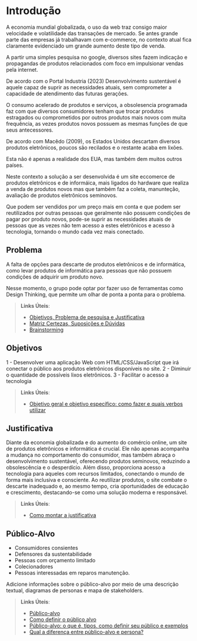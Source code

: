 # Introdução
A economia mundial globalizada, o uso da web traz consigo maior velocidade e volatilidade das transações de mercado. 
Se antes grande parte das empresas já trabalhavam com e-commerce, no contexto atual fica claramente evidenciado um grande aumento deste tipo de venda.  

A partir uma simples pesquisa no google, diversos sites fazem indicação e propagandas de produtos relacionados com foco em impulsionar vendas pela internet.

De acordo com o Portal Industria (2023) Desenvolvimento sustentável é aquele capaz de suprir as necessidades atuais, sem comprometer a capacidade de atendimento das futuras gerações.

O consumo acelerado de produtos e serviços, a obsolesencia programada faz com que diversos consumidores tenham que trocar produtos estragados ou comprometidos  por outros produtos mais novos com muita frequência, as vezes produtos novos possuem as mesmas funções de que seus antecessores. 

De acordo com Macêdo (2009), os Estados Unidos descartam diversos produtos eletrônicos, poucos são recilados e o restante acaba em lixões. 

Esta não é apenas a realidade dos EUA, mas também dem muitos outros países. 

Neste contexto a solução a ser desenvolvida é um site eccomerce  de produtos eletrônicos e de informáica, 
mais ligados do hardware que realiza a venda de produtos novos mas que também faz a coleta, manunteção, avaliação de produtos eletrônicos seminovos. 

Que podem ser vendidos por um preço mais em conta e que podem ser reutilizados por outras pessoas que geralmente não possuem condições de pagar por produto novos, pode-se 
suprir as necessidades atuais de pessoas que as vezes não tem acesso a estes eletrônicos e acesso à tecnologia, tornando o mundo cada vez mais conectado.

## Problema

A falta de opções para descarte de produtos eletrônicos e de informática, como levar produtos de informática para pessoas que não possuem condições de adquirir um produto novo. 

Nesse momento, o grupo pode optar por fazer uso  de ferramentas como Design Thinking, que permite um olhar de ponta a ponta para o problema.

> **Links Úteis**:
> - [Objetivos, Problema de pesquisa e Justificativa](https://medium.com/@versioparole/objetivos-problema-de-pesquisa-e-justificativa-c98c8233b9c3)
> - [Matriz Certezas, Suposições e Dúvidas](https://medium.com/educa%C3%A7%C3%A3o-fora-da-caixa/matriz-certezas-suposi%C3%A7%C3%B5es-e-d%C3%BAvidas-fa2263633655)
> - [Brainstorming](https://www.euax.com.br/2018/09/brainstorming/)

## Objetivos

1 - Desenvolver uma aplicação Web com HTML/CSS/JavaScript que irá conectar o público aos produtos eletrônicos disponíveis no site.
2 - Diminuir o quantidade de possíveis lixos eletrônicos.
3 - Facilitar o acesso a tecnologia
 
> **Links Úteis**:
> - [Objetivo geral e objetivo específico: como fazer e quais verbos utilizar](https://blog.mettzer.com/diferenca-entre-objetivo-geral-e-objetivo-especifico/)

## Justificativa

Diante da economia globalizada e do aumento do comércio online, um site de produtos eletrônicos e informática é crucial. Ele não apenas acompanha a mudança no comportamento do consumidor, mas também abraça o desenvolvimento sustentável, oferecendo produtos seminovos, reduzindo a obsolescência e o desperdício. Além disso, proporciona acesso a tecnologia para aqueles com recursos limitados, conectando o mundo de forma mais inclusiva e consciente. Ao reutilizar produtos, o site combate o descarte inadequado e, ao mesmo tempo, cria oportunidades de educação e crescimento, destacando-se como uma solução moderna e responsável.

> **Links Úteis**:
> - [Como montar a justificativa](https://guiadamonografia.com.br/como-montar-justificativa-do-tcc/)

## Público-Alvo

- Consumidores consientes
- Defensores da sustentabilidade
- Pessoas com orçamento limitado
- Colecionadores
- Pessoas interessadas em reparos manutenção.

Adicione informações sobre o público-alvo por meio de uma descrição textual, diagramas de personas e mapa de stakeholders.

> **Links Úteis**:
> - [Público-alvo](https://blog.hotmart.com/pt-br/publico-alvo/)
> - [Como definir o público alvo](https://exame.com/pme/5-dicas-essenciais-para-definir-o-publico-alvo-do-seu-negocio/)
> - [Público-alvo: o que é, tipos, como definir seu público e exemplos](https://klickpages.com.br/blog/publico-alvo-o-que-e/)
> - [Qual a diferença entre público-alvo e persona?](https://rockcontent.com/blog/diferenca-publico-alvo-e-persona/)
